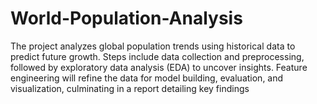 # World-Population-Analysis
The project analyzes global population trends using historical data to predict future growth. Steps include data collection and preprocessing, followed by exploratory data analysis (EDA) to uncover insights. Feature engineering will refine the data for model building, evaluation, and visualization, culminating in a report detailing key findings 
